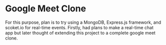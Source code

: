 # Google Meet Clone 

For this purpose, plan is to try using a MongoDB, Express.js framework, and scoket.io for real-time events. Firstly, had plans to make 
a real-time chat app but later thought of extending this project to a complete google meet clone.
